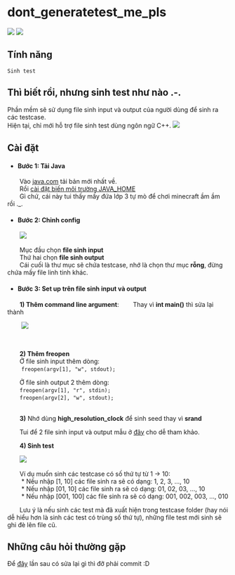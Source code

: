
# dont_generatetest_me_pls
![](https://img.shields.io/badge/java-1.8%2B-orange) ![](https://img.shields.io/badge/window-7%2B-blue)

## Tính năng
	Sinh test 

## Thì biết rồi, nhưng sinh test như nào .-.

Phần mềm sẽ sử dụng file sinh input và output của người dùng để sinh ra các testcase.\
Hiện tại, chỉ mới hỗ trợ file sinh test dùng ngôn ngữ C++.
![](https://i.ibb.co/RgLX0rT/Untitled.png)
ㅤ
## Cài đặt
* #### Bước 1: Tải Java  
&emsp;&emsp;Vào [java.com](https://www.java.com/ "java.com") tải bản mới nhất về.\
&emsp;&emsp;Rồi [cài đặt biến môi trường JAVA_HOME](https://viblo.asia/p/how-to-set-up-java-home-in-window-os-XL6lAvNp5ek "")\
&emsp;&emsp;Gì chứ, cái này tui thấy mấy đứa lớp 3 tự mò để chơi minecraft ầm ầm rồi ._.

* #### Bước 2: Chỉnh config
&emsp;&emsp;![](https://i.ibb.co/1MQhHvx/Untitled1.png)

&emsp;&emsp;Mục đầu chọn **file sinh input**\
&emsp;&emsp;Thứ hai chọn **file sinh output**\
&emsp;&emsp;Cái cuối là thư mục sẽ chứa testcase, nhớ là chọn thư mục **rỗng**, đừng chứa mấy file linh tinh khác.

* #### Bước 3: Set up trên file sinh input và output
&emsp;&emsp;**1) Thêm command line argument**:
&emsp;&emsp;Thay vì **int main()** thì sửa lại thành
 
 &emsp;&emsp; ![](https://i.ibb.co/5RGwFZp/Untitled.png)
 
 <br/>
 
&emsp;&emsp;**2) Thêm freopen**<br/>
 &emsp;&emsp;Ở file sinh input thêm dòng: <br/> 
&emsp;&emsp; ``` freopen(argv[1], "w", stdout); ```
&emsp;&emsp;<br/>

&emsp;&emsp;Ở file sinh output 2 thêm dòng:<br/>
&emsp;&emsp;```freopen(argv[1], "r", stdin);```<br/>
&emsp;&emsp;```freopen(argv[2], "w", stdout);```<br/>
<br/>

&emsp;&emsp;**3)** Nhớ dùng **high_resolution_clock** để sinh seed thay vì **srand**
 
&emsp;&emsp;Tui để 2 file sinh input và output mẫu ở [đây](https://drive.google.com/drive/folders/1SLv9eGQN5Eh60MwKaBsic2K9VwB4bn71?usp=sharing) cho dễ tham khảo.
 
&emsp;&emsp;**4) Sinh test**
  
  &emsp;&emsp;![](https://i.ibb.co/CKbTJGH/Untitled.png)
  
  &emsp;&emsp;Ví dụ muốn sinh các testcase có số thứ tự từ 1 -> 10:<br/>
  &emsp;&emsp; * Nếu nhập [1, 10] các file sinh ra sẽ có dạng: 1, 2, 3, ..., 10<br/>
  &emsp;&emsp; * Nếu nhập [01, 10] các file sinh ra sẽ có dạng: 01, 02, 03, ..., 10<br/>
  &emsp;&emsp; * Nếu nhập [001, 100] các file sinh ra sẽ có dạng: 001, 002, 003, ..., 010<br/>
 
 &emsp;&emsp;Lưu ý là nếu sinh các test mà đã xuất hiện trong testcase folder (hay nói dễ hiểu hơn là sinh các test có trùng số thứ tự), những file test mới sinh sẽ ghi đè lên file cũ. 
 
 
## Những câu hỏi thường gặp
Để [đây](https://docs.google.com/document/d/1w9JIjzzNQg1ZDh0nMADl1f9dTTImvJUBrhCzo2S_EGM/edit?usp=sharing) lần sau có sửa lại gì thì đỡ phải commit :D
